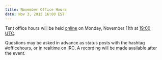 ```yaml
---
title: November Office Hours
date: Nov 3, 2013 16:00 EST
---
```


Tent office hours will be held [online](/officehours) on Monday,
November 11th at [19:00 UTC](http://everytimezone.com/#2013-11-11,420,6bj).

Questions may be asked in advance as status posts with the hashtag #officehours,
or in realtime on IRC. A recording will be made available after the event.
